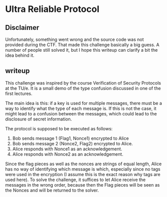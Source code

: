 # Ultra Reliable Protocol
## Disclaimer
Unfortunately, something went wrong and the source code was not provided during the CTF. That made this challenge basically a big guess.
A number of people still solved it, but I hope this writeup can clarify a bit the idea behind it.

## writeup
This challenge was inspired by the course Verification of Security Protocols at the TU/e.
It is a small demo of the type confusion discussed in one of the first lectures.

The main idea is this: if a key is used for multiple messages, there must be a way to identify what the type of each message is.
If this is not the case, it might lead to a confusion between the messages, which could lead to the disclosure of secret information.

The protocol is supposed to be executed as follows:

1. Bob sends message 1 (Flag1, Nonce1) encrypted to Alice
2. Bob sends message 2 (Nonce2, Flag2) encrypted to Alice.
3. Alice responds with Nonce1 as an acknowledgement.
4. Alice responds with Nonce2 as an acknowledgement.

Since the flag pieces as well as the nonces are strings of equal length, Alice has no way of identifying which message is which, 
especially since no tags were used in the encryption (I assume this is the exact reason why tags are used here).
To solve the challenge, it suffices to let Alice receive the messages in the wrong order, because then the Flag pieces will be seen as the Nonces and will be 
returned to the solver.
